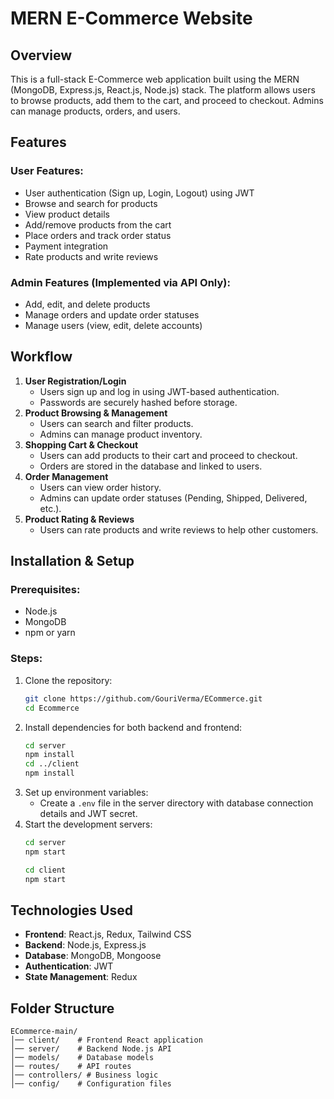 # MERN E-Commerce Website

## Overview

This is a full-stack E-Commerce web application built using the MERN (MongoDB, Express.js, React.js, Node.js) stack. The platform allows users to browse products, add them to the cart, and proceed to checkout. Admins can manage products, orders, and users.

## Features

### User Features:

- User authentication (Sign up, Login, Logout) using JWT
- Browse and search for products
- View product details
- Add/remove products from the cart
- Place orders and track order status
- Payment integration
- Rate products and write reviews

### Admin Features (Implemented via API Only):

- Add, edit, and delete products
- Manage orders and update order statuses
- Manage users (view, edit, delete accounts)

## Workflow

1. **User Registration/Login**
   - Users sign up and log in using JWT-based authentication.
   - Passwords are securely hashed before storage.
2. **Product Browsing & Management**
   - Users can search and filter products.
   - Admins can manage product inventory.
3. **Shopping Cart & Checkout**
   - Users can add products to their cart and proceed to checkout.
   - Orders are stored in the database and linked to users.
4. **Order Management**
   - Users can view order history.
   - Admins can update order statuses (Pending, Shipped, Delivered, etc.).
5. **Product Rating & Reviews**
   - Users can rate products and write reviews to help other customers.

## Installation & Setup

### Prerequisites:

- Node.js
- MongoDB
- npm or yarn

### Steps:

1. Clone the repository:
   ```sh
   git clone https://github.com/GouriVerma/ECommerce.git
   cd Ecommerce
   ```
2. Install dependencies for both backend and frontend:
   ```sh
   cd server
   npm install
   cd ../client
   npm install
   ```
3. Set up environment variables:
   - Create a `.env` file in the server directory with database connection details and JWT secret.
4. Start the development servers:
   ```sh
   cd server
   npm start
   ```
   ```sh
   cd client
   npm start
   ```

## Technologies Used

- **Frontend**: React.js, Redux, Tailwind CSS
- **Backend**: Node.js, Express.js
- **Database**: MongoDB, Mongoose
- **Authentication**: JWT
- **State Management**: Redux

## Folder Structure

```
ECommerce-main/
│── client/    # Frontend React application
│── server/    # Backend Node.js API
│── models/    # Database models
│── routes/    # API routes
│── controllers/ # Business logic
│── config/    # Configuration files
```



